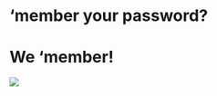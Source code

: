 # ‘member your password?
# We ‘member!

![](https://res.cloudinary.com/teepublic/image/private/s--iTgNVvFa--/t_Preview/b_rgb:c8e0ec,c_limit,f_jpg,h_630,q_90,w_630/v1474073671/production/designs/685741_1.jpg)